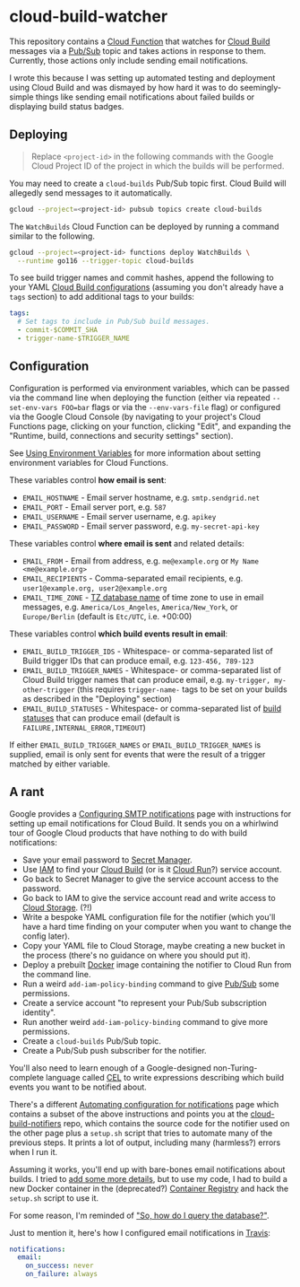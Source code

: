 # cloud-build-watcher

This repository contains a [Cloud Function] that watches for [Cloud Build]
messages via a [Pub/Sub] topic and takes actions in response to them. Currently,
those actions only include sending email notifications.

I wrote this because I was setting up automated testing and deployment using
Cloud Build and was dismayed by how hard it was to do seemingly-simple things
like sending email notifications about failed builds or displaying build status
badges.

[Cloud Function]: https://cloud.google.com/functions
[Cloud Build]: https://cloud.google.com/build
[Pub/Sub]: https://cloud.google.com/pubsub

## Deploying

> Replace `<project-id>` in the following commands with the Google Cloud Project
> ID of the project in which the builds will be performed.

You may need to create a `cloud-builds` Pub/Sub topic first. Cloud Build will
allegedly send messages to it automatically.

```sh
gcloud --project=<project-id> pubsub topics create cloud-builds
```

The `WatchBuilds` Cloud Function can be deployed by running a command similar to
the following.

```sh
gcloud --project=<project-id> functions deploy WatchBuilds \
  --runtime go116 --trigger-topic cloud-builds
```

To see build trigger names and commit hashes, append the following to your YAML
[Cloud Build configurations] \(assuming you don't already have a `tags` section)
to add additional tags to your builds:

```yaml
tags:
  # Set tags to include in Pub/Sub build messages.
  - commit-$COMMIT_SHA
  - trigger-name-$TRIGGER_NAME
```

[Cloud Build configurations]: https://cloud.google.com/build/docs/build-config-file-schema

## Configuration

Configuration is performed via environment variables, which can be passed via
the command line when deploying the function (either via repeated
`--set-env-vars FOO=bar` flags or via the `--env-vars-file` flag) or configured
via the Google Cloud Console (by navigating to your project's Cloud Functions
page, clicking on your function, clicking "Edit", and expanding the "Runtime,
build, connections and security settings" section).

See [Using Environment Variables] for more information about setting environment
variables for Cloud Functions.

[Using Environment Variables]: https://cloud.google.com/functions/docs/configuring/env-var

These variables control **how email is sent**:

*   `EMAIL_HOSTNAME` - Email server hostname, e.g. `smtp.sendgrid.net`
*   `EMAIL_PORT` - Email server port, e.g. `587`
*   `EMAIL_USERNAME` - Email server username, e.g. `apikey`
*   `EMAIL_PASSWORD` - Email server password, e.g. `my-secret-api-key`

These variables control **where email is sent** and related details:

*   `EMAIL_FROM` - Email from address, e.g. `me@example.org` or `My Name
    <me@example.org>`
*   `EMAIL_RECIPIENTS` - Comma-separated email recipients, e.g.
    `user1@example.org, user2@example.org`
*   `EMAIL_TIME_ZONE` - [TZ database name] of time zone to use in email
    messages, e.g. `America/Los_Angeles`, `America/New_York`, or `Europe/Berlin`
    (default is `Etc/UTC`, i.e. +00:00)

These variables control **which build events result in email**:

*   `EMAIL_BUILD_TRIGGER_IDS` - Whitespace- or comma-separated list of Build
    trigger IDs that can produce email, e.g. `123-456, 789-123`
*   `EMAIL_BUILD_TRIGGER_NAMES` - Whitespace- or comma-separated list of Cloud
    Build trigger names that can produce email, e.g.
    `my-trigger, my-other-trigger` (this requires `trigger-name-` tags to be set
    on your builds as described in the "Deploying" section)
*   `EMAIL_BUILD_STATUSES` - Whitespace- or comma-separated list of [build
    statuses] that can produce email (default is
    `FAILURE,INTERNAL_ERROR,TIMEOUT`)

If either `EMAIL_BUILD_TRIGGER_NAMES` or `EMAIL_BUILD_TRIGGER_NAMES` is
supplied, email is only sent for events that were the result of a trigger
matched by either variable.

[TZ database name]: https://en.wikipedia.org/wiki/List_of_tz_database_time_zones
[build statuses]: https://pkg.go.dev/google.golang.org/genproto/googleapis/devtools/cloudbuild/v1#Build_Status

## A rant

Google provides a [Configuring SMTP notifications] page with instructions for
setting up email notifications for Cloud Build. It sends you on a whirlwind tour
of Google Cloud products that have nothing to do with build notifications:

*   Save your email password to [Secret Manager].
*   Use [IAM] to find your [Cloud Build] \(or is it [Cloud Run]?) service
    account.
*   Go back to Secret Manager to give the service account access to the
    password.
*   Go back to IAM to give the service account read and write access to [Cloud
    Storage]. (?!)
*   Write a bespoke YAML configuration file for the notifier (which you'll have
    a hard time finding on your computer when you want to change the config
    later).
*   Copy your YAML file to Cloud Storage, maybe creating a new bucket in the
    process (there's no guidance on where you should put it).
*   Deploy a prebuilt [Docker] image containing the notifier to Cloud Run from
    the command line.
*   Run a weird `add-iam-policy-binding` command to give [Pub/Sub] some
    permissions.
*   Create a service account "to represent your Pub/Sub subscription identity".
*   Run another weird `add-iam-policy-binding` command to give more permissions.
*   Create a `cloud-builds` Pub/Sub topic.
*   Create a Pub/Sub push subscriber for the notifier.

You'll also need to learn enough of a Google-designed non-Turing-complete
language called [CEL] to write expressions describing which build events you
want to be notified about.

[Configuring SMTP notifications]: https://cloud.google.com/build/docs/configuring-notifications/configure-smtp
[Secret Manager]: https://cloud.google.com/secret-manager
[IAM]: https://cloud.google.com/iam
[Cloud Run]: https://cloud.google.com/run
[Cloud Storage]: https://cloud.google.com/storage
[Docker]: https://www.docker.com/
[CEL]: https://opensource.google/projects/cel

There's a different [Automating configuration for notifications] page which
contains a subset of the above instructions and points you at the
[cloud-build-notifiers] repo, which contains the source code for the notifier
used on the other page plus a `setup.sh` script that tries to automate many of
the previous steps. It prints a lot of output, including many (harmless?) errors
when I run it.

Assuming it works, you'll end up with bare-bones email notifications about
builds. I tried to [add some more
details](https://github.com/derat/cloud-build-notifiers/commit/1c79a506deda796d6280b0648697bd4f2b1b181b),
but to use my code, I had to build a new Docker container in the (deprecated?)
[Container Registry] and hack the `setup.sh` script to use it.

[Automating configuration for notifications]: https://cloud.google.com/build/docs/configuring-notifications/automate#smtp
[cloud-build-notifiers]: https://github.com/GoogleCloudPlatform/cloud-build-notifiers
[Container Registry]: https://cloud.google.com/container-registry

For some reason, I'm reminded of
["So, how do I query the database?"](http://howfuckedismydatabase.com/nosql/).

Just to mention it, here's how I configured email notifications in [Travis]:

```yaml
notifications:
  email:
    on_success: never
    on_failure: always
```

[Travis]: https://www.travis-ci.com/
